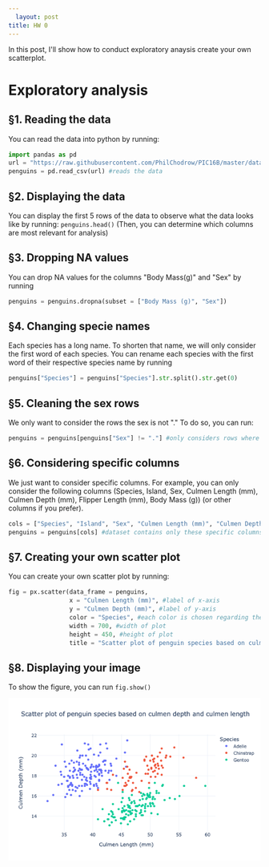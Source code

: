 ```yaml
---
  layout: post
title: HW 0
---
```

  
  In this post, I'll show how to conduct exploratory anaysis create your own scatterplot.  


# Exploratory analysis 

## §1. Reading the data
You can read the data into python by running:

```python 
import pandas as pd
url = "https://raw.githubusercontent.com/PhilChodrow/PIC16B/master/datasets/palmer_penguins.csv"
penguins = pd.read_csv(url) #reads the data
```

## §2. Displaying the data 
You can display the first 5 rows of the data to observe what the data looks like by running: `penguins.head()`
 (Then, you can determine which columns are most relevant for analysis) 

## §3. Dropping NA values
You can drop NA values for the columns "Body Mass(g)" and "Sex" by running
 ```python
 penguins = penguins.dropna(subset = ["Body Mass (g)", "Sex"]) 
 ```
 
## §4. Changing specie names 
Each species has a long name. To shorten that name, we will only consider the first word of each species. 
You can rename each species with the first word of their respective species name by running 
```python
penguins["Species"] = penguins["Species"].str.split().str.get(0)
```

## §5. Cleaning the sex rows
We only want to consider the rows the sex is not "." To do so, you can run:

```python
penguins = penguins[penguins["Sex"] != "."] #only considers rows where the sex is not .
```

## §6. Considering specific columns
We just want to consider specific columns. For example, you can only consider the following columns (Species, Island, Sex, Culmen Length (mm), Culmen Depth (mm), Flipper Length (mm), Body Mass (g)) (or other columns if you prefer). 

```python
cols = ["Species", "Island", "Sex", "Culmen Length (mm)", "Culmen Depth (mm)", "Flipper Length (mm)", "Body Mass (g)"]
penguins = penguins[cols] #dataset contains only these specific columns
```

## §7. Creating your own scatter plot
You can create your own scatter plot by running: 

```python
fig = px.scatter(data_frame = penguins, 
                 x = "Culmen Length (mm)", #label of x-axis
                 y = "Culmen Depth (mm)", #label of y-axis
                 color = "Species", #each color is chosen regarding the species
                 width = 700, #width of plot
                 height = 450, #height of plot 
                 title = "Scatter plot of penguin species based on culmen depth and culmen length")
```
## §8. Displaying your image
To show the figure, you can run `fig.show()`

![image-example.png](/images/newplot-2.png)